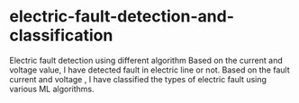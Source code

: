 # electric-fault-detection-and-classification
Electric fault detection using different algorithm
Based on the current and voltage value, I have detected fault in electric line or not.
Based on the fault current and voltage , I have classified the types of electric fault using various ML algorithms.
